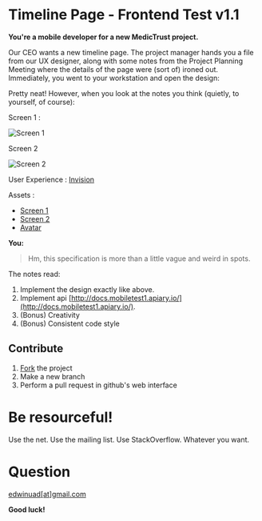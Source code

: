 # Timeline Page - Frontend Test v1.1

__You're a mobile developer for a new MedicTrust project.__

Our CEO wants a new timeline page. The project manager hands you a file from our UX designer, along with some notes from the Project Planning Meeting where the details of the page were (sort of) ironed out. Immediately, you went to your workstation and open the design:

Pretty neat! However, when you look at the notes you think (quietly, to yourself, of course):

Screen 1 :

![Screen 1](https://raw.githubusercontent.com/medictrust/mobile-test/master/assets/image/screen1.png)

Screen 2

![Screen 2](https://raw.githubusercontent.com/medictrust/mobile-test/master/assets/image/screen%202.png)

User Experience : [Invision](https://invis.io/U34LY9U7D)

Assets : 

* [Screen 1](http://www.freeimages.com/photo/misty-morning-4-1384194)
* [Screen 2](http://www.freeimages.com/photo/misty-morning-1375576)
* [Avatar](http://uifaces.com/)

**You:**
> Hm, this specification is more than a little vague and weird in spots.

The notes read:

  1. Implement the design exactly like above.
  2. Implement api [http://docs.mobiletest1.apiary.io/](http://docs.mobiletest1.apiary.io/).
  3. (Bonus) Creativity
  4. (Bonus) Consistent code style

## Contribute
1. [Fork](https://github.com/medictrust/mobile-test.git) the project
2. Make a new branch
3. Perform a pull request in github's web interface

# Be resourceful!

Use the net. Use the mailing list. Use StackOverflow. Whatever you want.

# Question
[edwinuad[at]gmail.com](edwinuad@gmail.com)

**Good luck!**